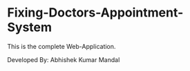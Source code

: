 # Fixing-Doctors-Appointment-System
This is the complete Web-Application.

Developed By:  Abhishek Kumar Mandal